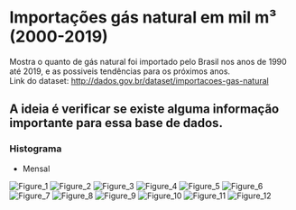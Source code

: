 # Importações gás natural em mil m³ (2000-2019)
Mostra o quanto de gás natural foi importado pelo Brasil nos anos de 1990 até 2019, e as possiveis tendências para os próximos anos.<br/>
Link do dataset: http://dados.gov.br/dataset/importacoes-gas-natural

## A ideia é verificar se existe alguma informação importante para essa base de dados.

### Histograma

- Mensal

![Figure_1](https://user-images.githubusercontent.com/48027825/73140182-c1bc6000-4054-11ea-8c9b-8d76f3dc620d.png)
![Figure_2](https://user-images.githubusercontent.com/48027825/73140183-c254f680-4054-11ea-9859-83eaefe055fe.png)
![Figure_3](https://user-images.githubusercontent.com/48027825/73140184-c254f680-4054-11ea-97c5-5f02ee7b87f7.png)
![Figure_4](https://user-images.githubusercontent.com/48027825/73140185-c254f680-4054-11ea-8c73-bcc62b2b9e3d.png)
![Figure_5](https://user-images.githubusercontent.com/48027825/73140186-c254f680-4054-11ea-9905-8aacda97449d.png)
![Figure_6](https://user-images.githubusercontent.com/48027825/73140187-c2ed8d00-4054-11ea-874e-541c59198b78.png)
![Figure_7](https://user-images.githubusercontent.com/48027825/73140188-c2ed8d00-4054-11ea-996d-b95aa8f81c95.png)
![Figure_8](https://user-images.githubusercontent.com/48027825/73140189-c2ed8d00-4054-11ea-9928-48a1b36788a3.png)
![Figure_9](https://user-images.githubusercontent.com/48027825/73140190-c2ed8d00-4054-11ea-83b3-825517b42409.png)
![Figure_10](https://user-images.githubusercontent.com/48027825/73140179-c1bc6000-4054-11ea-948f-872853f84163.png)
![Figure_11](https://user-images.githubusercontent.com/48027825/73140180-c1bc6000-4054-11ea-825b-0d689f292808.png)
![Figure_12](https://user-images.githubusercontent.com/48027825/73140181-c1bc6000-4054-11ea-9981-c957847e7089.png)
